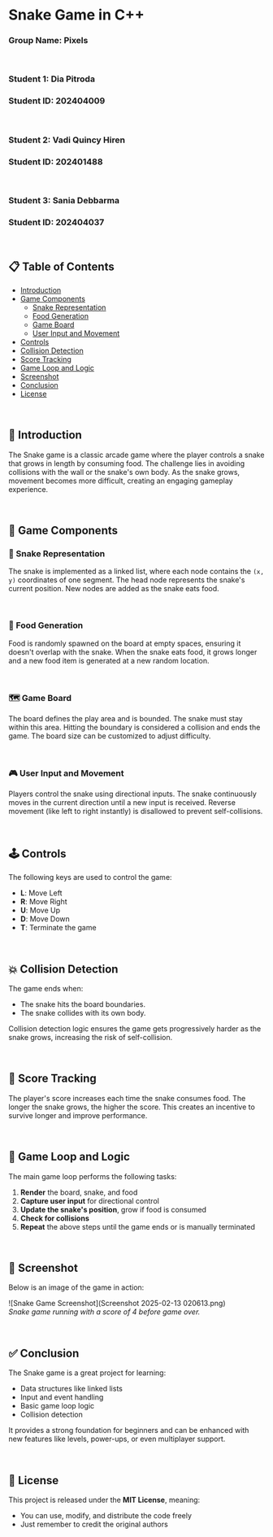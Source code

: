 # Snake Game in C++

### Group Name: Pixels

<br>

### Student 1: Dia Pitroda  
### Student ID: 202404009  

<br>

### Student 2: Vadi Quincy Hiren  
### Student ID: 202401488  

<br>

### Student 3: Sania Debbarma  
### Student ID: 202404037  

<br>

## 📋 Table of Contents
- [Introduction](#introduction)
- [Game Components](#game-components)
  - [Snake Representation](#snake-representation)
  - [Food Generation](#food-generation)
  - [Game Board](#game-board)
  - [User Input and Movement](#user-input-and-movement)
- [Controls](#controls)
- [Collision Detection](#collision-detection)
- [Score Tracking](#score-tracking)
- [Game Loop and Logic](#game-loop-and-logic)
- [Screenshot](#screenshot)
- [Conclusion](#conclusion)
- [License](#license)

<br>

## 🐍 Introduction
The Snake game is a classic arcade game where the player controls a snake that grows in length by consuming food. The challenge lies in avoiding collisions with the wall or the snake's own body. As the snake grows, movement becomes more difficult, creating an engaging gameplay experience.

<br>

## 🧩 Game Components

### 🧱 Snake Representation
The snake is implemented as a linked list, where each node contains the `(x, y)` coordinates of one segment. The head node represents the snake's current position. New nodes are added as the snake eats food.

<br>

### 🍎 Food Generation
Food is randomly spawned on the board at empty spaces, ensuring it doesn't overlap with the snake. When the snake eats food, it grows longer and a new food item is generated at a new random location.

<br>

### 🗺️ Game Board
The board defines the play area and is bounded. The snake must stay within this area. Hitting the boundary is considered a collision and ends the game. The board size can be customized to adjust difficulty.

<br>

### 🎮 User Input and Movement
Players control the snake using directional inputs. The snake continuously moves in the current direction until a new input is received. Reverse movement (like left to right instantly) is disallowed to prevent self-collisions.

<br>

## 🕹️ Controls

The following keys are used to control the game:

- **L**: Move Left  
- **R**: Move Right  
- **U**: Move Up  
- **D**: Move Down  
- **T**: Terminate the game

<br>

## 💥 Collision Detection
The game ends when:
- The snake hits the board boundaries.
- The snake collides with its own body.

Collision detection logic ensures the game gets progressively harder as the snake grows, increasing the risk of self-collision.

<br>

## 🧮 Score Tracking
The player's score increases each time the snake consumes food. The longer the snake grows, the higher the score. This creates an incentive to survive longer and improve performance.

<br>

## 🔁 Game Loop and Logic

The main game loop performs the following tasks:

1. **Render** the board, snake, and food  
2. **Capture user input** for directional control  
3. **Update the snake's position**, grow if food is consumed  
4. **Check for collisions**  
5. **Repeat** the above steps until the game ends or is manually terminated

<br>

## 📸 Screenshot

Below is an image of the game in action:

![Snake Game Screenshot](Screenshot 2025-02-13 020613.png)  
*Snake game running with a score of 4 before game over.*

<br>

## ✅ Conclusion

The Snake game is a great project for learning:
- Data structures like linked lists  
- Input and event handling  
- Basic game loop logic  
- Collision detection

It provides a strong foundation for beginners and can be enhanced with new features like levels, power-ups, or even multiplayer support.

<br>

## 📄 License

This project is released under the **MIT License**, meaning:
- You can use, modify, and distribute the code freely  
- Just remember to credit the original authors

<br>
